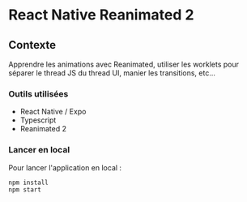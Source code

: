 # React Native Reanimated 2

## Contexte

Apprendre les animations avec Reanimated, utiliser les worklets pour séparer le thread JS du thread UI, manier les transitions, etc...

### Outils utilisées

- React Native / Expo
- Typescript
- Reanimated 2

### Lancer en local

Pour lancer l'application en local :

```bash
npm install
npm start
```
